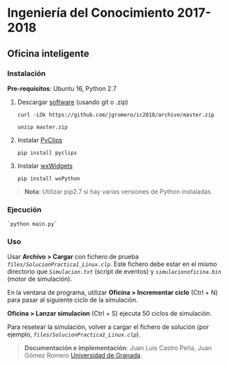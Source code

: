 # Ingeniería del Conocimiento 2017-2018

## Oficina inteligente

### Instalación

**Pre-requisitos**: Ubuntu 16, Python 2.7

1. Descargar [software](https://github.com/jgromero/ic2018) (usando git o .zip)

    `curl -LOk https://github.com/jgromero/ic2018/archive/master.zip`
    
    `unzip master.zip`

2. Instalar [PyClips](http://pyclips.sourceforge.net/web/)

    `pip install pyclips`

3. Instalar [wxWidgets](https://wxpython.org)

    `pip install wxPython`

> **Nota**: Utilizar pip2.7 si hay varias versiones de Python instaladas.

### Ejecución

    `python main.py`

### Uso
Usar **Archivo > Cargar** con fichero de prueba *`files/SolucionPractica1_Linux.clp`*. Este fichero debe estar en el mismo directorio que *`Simulacion.txt`* (script de eventos) y *`simulacionoficina.bin`* (motor de simulación). 

En la ventana de programa, utilizar **Oficina > Incrementar ciclo** (Ctrl + N) para pasar al siguiente ciclo de la simulación.

**Oficina > Lanzar simulacion** (Ctrl + S) ejecuta 50 ciclos de simulación.

Para resetear la simulación, volver a cargar el fichero de solución (por ejemplo, *`files/SolucionPractica1_Linux.clp`*).

> **Documentación e implementación**: Juan Luis Castro Peña, Juan Gómez Romero [Universidad de Granada](http://www.ugr.es).